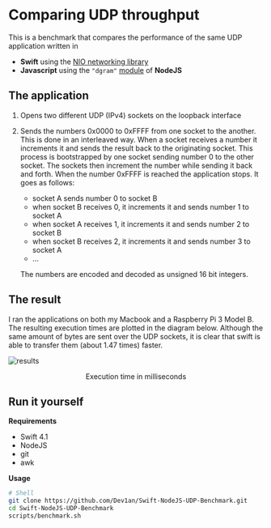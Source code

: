 # Comparing UDP throughput

This is a benchmark that compares the performance of the same UDP application written in

- **Swift** using the [NIO networking library](https://github.com/apple/swift-nio)
- **Javascript** using the `"dgram"` [module](https://nodejs.org/dist/latest-v8.x/docs/api/dgram.html) of **NodeJS**

## The application

1. Opens two different UDP (IPv4) sockets on the loopback interface
2. Sends the numbers 0x0000 to 0xFFFF from one socket to the another. This is done in an interleaved way. When a socket receives a number it increments it and sends the result back to the originating socket. This process is bootstrapped by one socket sending number 0 to the other socket. The sockets then increment the number while sending it back and forth. When the number 0xFFFF is reached the application stops. It goes as follows:
   - socket A sends number 0 to socket B
   - when socket B receives 0, it increments it and sends number 1 to socket A
   - when socket A receives 1, it increments it and sends number 2 to socket B
   - when socket B receives 2, it increments it and sends number 3 to socket A
   - ...

   The numbers are encoded and decoded as unsigned 16 bit integers.

## The result

I ran the applications on both my Macbook and a Raspberry Pi 3 Model B. The resulting execution times are plotted in the diagram below. Although the same amount of bytes are sent over the UDP sockets, it is clear that swift is able to transfer them (about 1.47 times) faster.

![results](https://dev1an.github.io/Swift-NodeJS-UDP-Benchmark/results.svg)

<p align="center">Execution time in milliseconds</p>

## Run it yourself

**Requirements**

- Swift 4.1
- NodeJS
- git
- awk

**Usage**

```sh
# Shell
git clone https://github.com/Dev1an/Swift-NodeJS-UDP-Benchmark.git
cd Swift-NodeJS-UDP-Benchmark
scripts/benchmark.sh
```

